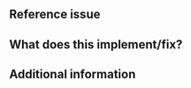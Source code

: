 <!--

Thanks for wanting to contribute to Numba :)

First, if you need some help or want to chat to the core developers, please
visit https://gitter.im/numba/numba for real time chat or post to the Numba
forum https://numba.discourse.group/.

Here's some guidelines to help the review process go smoothly.

0. Please write a description in this text box of the changes that are being
   made.

1. Please ensure that you have written units tests for the changes made/features
   added.

2. If you are closing an issue please use one of the automatic closing words as
   noted here: https://help.github.com/articles/closing-issues-using-keywords/

3. If your pull request is not ready for review but you want to make use of the
   continuous integration testing facilities please label it with `[WIP]` and
   then remove the label when you'd like it to be reviewed.

4. Once review has taken place please do not add features or make changes out of
   the scope of those requested by the reviewer (doing this just add delays as
   already reviewed code ends up having to be re-reviewed/it is hard to tell
   what is new etc!). Further, please do not rebase your branch on master/force
   push/rewrite history, doing any of these causes the context of any comments
   made by reviewers to be lost. If conflicts occur against master they should
   be resolved by merging master into the branch used for making the pull
   request.

Many thanks in advance for your cooperation!

-->

## Reference issue
<!-- You can link to a specific issue using the github syntax #<issue number>  -->

## What does this implement/fix?
<!--Please explain your changes.-->

## Additional information
<!--Any additional information you think is important.-->